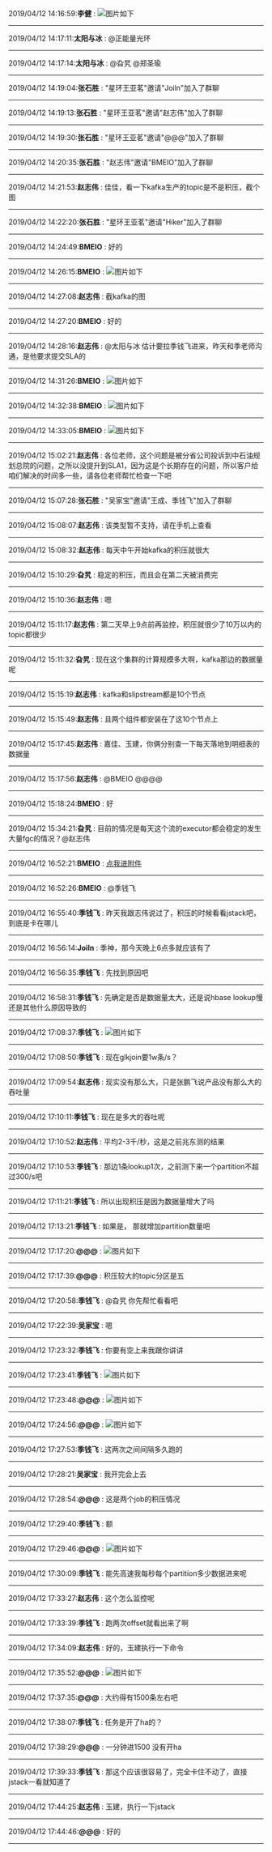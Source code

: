 2019/04/12 14:16:59:**李健** : ![图片如下](ATTACHMENT/1555049809.4110444.png)
*******************************************************************************
2019/04/12 14:17:11:**太阳与冰** : @正能量光环 
*************************************************************************************
2019/04/12 14:17:14:**太阳与冰** : @旮旯 @郑圣瑜 
*************************************************************************************
2019/04/12 14:19:04:**张石胜** : "星环王亚茗"邀请"Joiln"加入了群聊
*************************************************************************************
2019/04/12 14:19:13:**张石胜** : "星环王亚茗"邀请"赵志伟"加入了群聊
*************************************************************************************
2019/04/12 14:19:30:**张石胜** : "星环王亚茗"邀请"@@@"加入了群聊
*************************************************************************************
2019/04/12 14:20:35:**张石胜** : "赵志伟"邀请"BMEIO"加入了群聊
*************************************************************************************
2019/04/12 14:21:53:**赵志伟** : 佳佳，看一下kafka生产的topic是不是积压，截个图
*************************************************************************************
2019/04/12 14:22:20:**张石胜** : "星环王亚茗"邀请"Hiker"加入了群聊
*************************************************************************************
2019/04/12 14:24:49:**BMEIO** : 好的
*************************************************************************************
2019/04/12 14:26:15:**BMEIO** : ![图片如下](ATTACHMENT/1555050361.987516.png)
*******************************************************************************
2019/04/12 14:27:08:**赵志伟** : 截kafka的图
*************************************************************************************
2019/04/12 14:27:20:**BMEIO** : 好的
*************************************************************************************
2019/04/12 14:28:16:**赵志伟** : @太阳与冰 估计要拉季钱飞进来，昨天和季老师沟通，是他要求提交SLA的
*************************************************************************************
2019/04/12 14:31:26:**BMEIO** : ![图片如下](ATTACHMENT/1555050672.1516697.png)
*******************************************************************************
2019/04/12 14:32:38:**BMEIO** : ![图片如下](ATTACHMENT/1555050745.0771616.png)
*******************************************************************************
2019/04/12 14:33:05:**BMEIO** : ![图片如下](ATTACHMENT/1555050771.7958822.png)
*******************************************************************************
2019/04/12 15:02:21:**赵志伟** : 各位老师，这个问题是被分省公司投诉到中石油规划总院的问题，之所以没提升到SLA1，因为这是个长期存在的问题，所以客户给咱们解决的时间多一些，请各位老师帮忙检查一下吧
*************************************************************************************
2019/04/12 15:07:28:**张石胜** : "吴家宝"邀请"王成、季钱飞"加入了群聊
*************************************************************************************
2019/04/12 15:08:07:**赵志伟** : 该类型暂不支持，请在手机上查看
*************************************************************************************
2019/04/12 15:08:32:**赵志伟** : 每天中午开始kafka的积压就很大
*************************************************************************************
2019/04/12 15:10:29:**旮旯** : 稳定的积压，而且会在第二天被消费完
*************************************************************************************
2019/04/12 15:10:36:**赵志伟** : 嗯
*************************************************************************************
2019/04/12 15:11:17:**赵志伟** : 第二天早上9点前再监控，积压就很少了10万以内的topic都很少
*************************************************************************************
2019/04/12 15:11:32:**旮旯** : 现在这个集群的计算规模多大啊，kafka那边的数据量呢
*************************************************************************************
2019/04/12 15:15:19:**赵志伟** : kafka和slipstream都是10个节点
*************************************************************************************
2019/04/12 15:15:49:**赵志伟** : 且两个组件都安装在了这10个节点上
*************************************************************************************
2019/04/12 15:17:45:**赵志伟** : 嘉佳、玉建，你俩分别查一下每天落地到明细表的数据量
*************************************************************************************
2019/04/12 15:17:56:**赵志伟** : @BMEIO @@@@ 
*************************************************************************************
2019/04/12 15:18:24:**BMEIO** : 好
*************************************************************************************
2019/04/12 15:34:21:**旮旯** : 目前的情况是每天这个流的executor都会稳定的发生大量fgc的情况？@赵志伟 
*************************************************************************************
2019/04/12 16:52:21:**BMEIO** : [点我进附件](https://github.com/CorkiZhang/itchat-message/tree/master/sla2-876中石油流kafka积压数据/ATTACHMENT/4月11日明细表数据统计.xls)
*******************************************************************************
2019/04/12 16:52:26:**BMEIO** : @季钱飞 
*************************************************************************************
2019/04/12 16:55:40:**季钱飞** : 昨天我跟志伟说过了，积压的时候看看jstack吧，到底是卡在哪儿
*************************************************************************************
2019/04/12 16:56:14:**Joiln** : 季神，那今天晚上6点多就应该有了
*************************************************************************************
2019/04/12 16:56:35:**季钱飞** : 先找到原因吧
*************************************************************************************
2019/04/12 16:58:31:**季钱飞** : 先确定是否是数据量太大，还是说hbase lookup慢 还是其他什么原因导致的
*************************************************************************************
2019/04/12 17:08:37:**季钱飞** : ![图片如下](https://github.com/CorkiZhang/itchat-message/blob/master/sla2-876中石油流kafka积压数据/ATTACHMENT/1555060117.7971272.png)
*******************************************************************************
2019/04/12 17:08:50:**季钱飞** : 现在glkjoin要1w条/s？
*************************************************************************************
2019/04/12 17:09:54:**赵志伟** : 现实没有那么大，只是张鹏飞说产品没有那么大的吞吐量
*************************************************************************************
2019/04/12 17:10:11:**季钱飞** : 现在是多大的吞吐呢
*************************************************************************************
2019/04/12 17:10:52:**赵志伟** : 平均2-3千/秒，这是之前兆东测的结果
*************************************************************************************
2019/04/12 17:10:53:**季钱飞** : 那边1条lookup1次，之前测下来一个partition不超过300/s吧
*************************************************************************************
2019/04/12 17:11:21:**季钱飞** : 所以出现积压是因为数据量增大了吗
*************************************************************************************
2019/04/12 17:13:21:**季钱飞** : 如果是， 那就增加partition数量吧
*************************************************************************************
2019/04/12 17:17:20:**@@@** : ![图片如下](https://github.com/CorkiZhang/itchat-message/blob/master/sla2-876中石油流kafka积压数据/ATTACHMENT/1555060626.5376546.png)
*******************************************************************************
2019/04/12 17:17:39:**@@@** : 积压较大的topic分区是五
*************************************************************************************
2019/04/12 17:20:58:**季钱飞** : @旮旯 你先帮忙看看吧
*************************************************************************************
2019/04/12 17:22:39:**吴家宝** : 嗯
*************************************************************************************
2019/04/12 17:23:32:**季钱飞** : 你要有空上来我跟你讲讲
*************************************************************************************
2019/04/12 17:23:41:**季钱飞** : ![图片如下](https://github.com/CorkiZhang/itchat-message/blob/master/sla2-876中石油流kafka积压数据/ATTACHMENT/1555061007.393469.gif)
*******************************************************************************
2019/04/12 17:23:48:**@@@** : ![图片如下](https://github.com/CorkiZhang/itchat-message/blob/master/sla2-876中石油流kafka积压数据/ATTACHMENT/1555061014.8154554.png)
*******************************************************************************
2019/04/12 17:24:56:**@@@** : ![图片如下](https://github.com/CorkiZhang/itchat-message/blob/master/sla2-876中石油流kafka积压数据/ATTACHMENT/1555061082.882397.png)
*******************************************************************************
2019/04/12 17:27:53:**季钱飞** : 这两次之间间隔多久跑的
*************************************************************************************
2019/04/12 17:28:21:**吴家宝** : 我开完会上去
*************************************************************************************
2019/04/12 17:28:54:**@@@** : 这是两个job的积压情况
*************************************************************************************
2019/04/12 17:29:40:**季钱飞** : 额
*************************************************************************************
2019/04/12 17:29:46:**@@@** : ![图片如下](https://github.com/CorkiZhang/itchat-message/blob/master/sla2-876中石油流kafka积压数据/ATTACHMENT/1555061404.6493692.png)
*******************************************************************************
2019/04/12 17:30:09:**季钱飞** : 能先高速我每秒每个partition多少数据进来呢
*************************************************************************************
2019/04/12 17:33:27:**赵志伟** : 这个怎么监控呢
*************************************************************************************
2019/04/12 17:33:39:**季钱飞** : 跑两次offset就看出来了啊
*************************************************************************************
2019/04/12 17:34:09:**赵志伟** : 好的，玉建执行一下命令
*************************************************************************************
2019/04/12 17:35:52:**@@@** : ![图片如下](https://github.com/CorkiZhang/itchat-message/blob/master/sla2-876中石油流kafka积压数据/ATTACHMENT/1555061738.3124533.png)
*******************************************************************************
2019/04/12 17:37:35:**@@@** : 大约得有1500条左右吧
*************************************************************************************
2019/04/12 17:38:07:**季钱飞** : 任务是开了ha的？
*************************************************************************************
2019/04/12 17:38:29:**@@@** : 一分钟进1500 没有开ha
*************************************************************************************
2019/04/12 17:39:33:**季钱飞** : 那这个应该很容易了，完全卡住不动了，直接jstack一看就知道了
*************************************************************************************
2019/04/12 17:44:25:**赵志伟** : 玉建，执行一下jstack
*************************************************************************************
2019/04/12 17:44:46:**@@@** : 好的
*************************************************************************************
